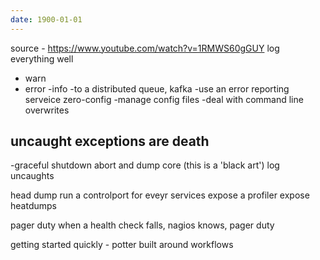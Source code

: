```yaml
---
date: 1900-01-01
---
```



source - https://www.youtube.com/watch?v=1RMWS60gGUY
log everything well
- warn
- error
-info
-to a distributed queue, kafka
-use an error reporting serveice
zero-config
-manage config files
-deal with command line overwrites
## uncaught exceptions are death
-graceful shutdown
abort and dump core (this is a 'black art')
log uncaughts

head dump
run a controlport for eveyr services
expose a profiler
expose heatdumps

pager duty
when a health check falls, nagios knows, pager duty

getting started quickly - potter
built around workflows
